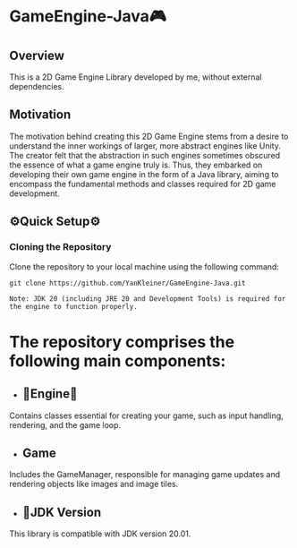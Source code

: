 # GameEngine-Java🎮

## Overview
This is a 2D Game Engine Library developed by me, without external dependencies.

## Motivation
The motivation behind creating this 2D Game Engine stems from a desire to understand the inner workings of larger, more abstract engines like Unity. The creator felt that the abstraction in such engines sometimes obscured the essence of what a game engine truly is. Thus, they embarked on developing their own game engine in the form of a Java library, aiming to encompass the fundamental methods and classes required for 2D game development.

## ⚙️Quick Setup⚙️
### Cloning the Repository
Clone the repository to your local machine using the following command:

```shell
git clone https://github.com/YanKleiner/GameEngine-Java.git
```
```shell
Note: JDK 20 (including JRE 20 and Development Tools) is required for the engine to function properly.
```

# The repository comprises the following main components:

* ## 🔧Engine🔧
Contains classes essential for creating your game, such as input handling, rendering, and the game loop.

* ## Game
Includes the GameManager, responsible for managing game updates and rendering objects like images and image tiles.

* ## 🔗JDK Version
This library is compatible with JDK version 20.01.
